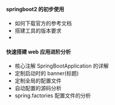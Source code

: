 #### springboot2 的初步使用

- 如何下载官方的参考文档
- 搭建工具的版本要求
-

#### 快速搭建 web 应用进阶分析

- 核心注解 SpringBootApplication 的详解
- 定制启动时的 banner(标题)
- 定制全局的配置文件
- 自动配置的源码分析
- spring.factories 配置文件的分析
